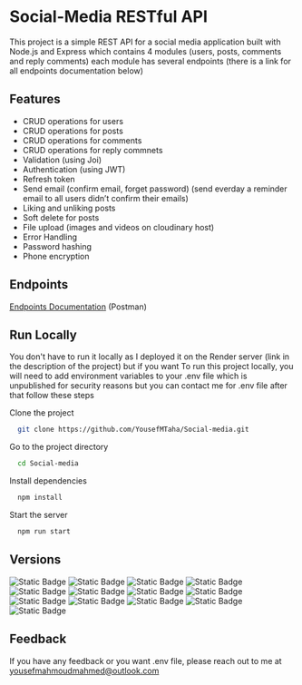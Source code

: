 
# Social-Media RESTful API

This project is a simple REST API for a social media application built with Node.js and Express which contains 4 modules (users, posts, comments and reply comments) each module has several endpoints (there is a link for all endpoints documentation below)

## Features
- CRUD operations for users 
- CRUD operations for posts 
- CRUD operations for comments
- CRUD operations for reply commnets 
- Validation (using Joi)
- Authentication (using JWT)
- Refresh token
- Send email (confirm email, forget password) (send everday a reminder email to all users didn’t confirm their emails)
- Liking and unliking posts
- Soft delete for posts
- File upload (images and videos on cloudinary host)
- Error Handling
- Password hashing
- Phone encryption

## Endpoints

[Endpoints Documentation](https://documenter.getpostman.com/view/25674968/2s9YJbzN4j) (Postman)

## Run Locally

You don't have to run it locally as I deployed it on the Render server (link in the description of the project) but if you want To run this project locally, you will need to add environment variables to your .env file which is unpublished for security reasons but you can contact me for .env file after that follow these steps

Clone the project

```bash
  git clone https://github.com/YousefMTaha/Social-media.git
```

Go to the project directory

```bash
  cd Social-media
```

Install dependencies

```bash
  npm install
```

Start the server

```bash
  npm run start
```


## Versions

<img alt="Static Badge" src="https://img.shields.io/badge/bcryptjs-2.4.3-blue"> <img alt="Static Badge" src="https://img.shields.io/badge/crypto--js-4.1.1-yellow">
<img alt="Static Badge" src="https://img.shields.io/badge/cloudinary-1.41.0-yellow"> <img alt="Static Badge" src="https://img.shields.io/badge/jsonwebtoken-9.0.2-blue">
<img alt="Static Badge" src="https://img.shields.io/badge/nodemailer-6.9.5-blue"> <img alt="Static Badge" src="https://img.shields.io/badge/node--cron-3.0.2-yellow">
<img alt="Static Badge" src="https://img.shields.io/badge/multer-1.4.5--lts.1-yellow"> <img alt="Static Badge" src="https://img.shields.io/badge/nanoid-5.0.1-yellow">
<img alt="Static Badge" src="https://img.shields.io/badge/dotenv-16.3.1-yellow"> <img alt="Static Badge" src="https://img.shields.io/badge/express-4.18.2-red">
<img alt="Static Badge" src="https://img.shields.io/badge/http--status--codes-2.2.0-yellow"> <img alt="Static Badge" src="https://img.shields.io/badge/joi-17.10.1-blue">
<img alt="Static Badge" src="https://img.shields.io/badge/mongoose-7.3.1-red">



## Feedback

If you have any feedback or you want .env file, please reach out to me at yousefmahmoudmahmed@outlook.com

